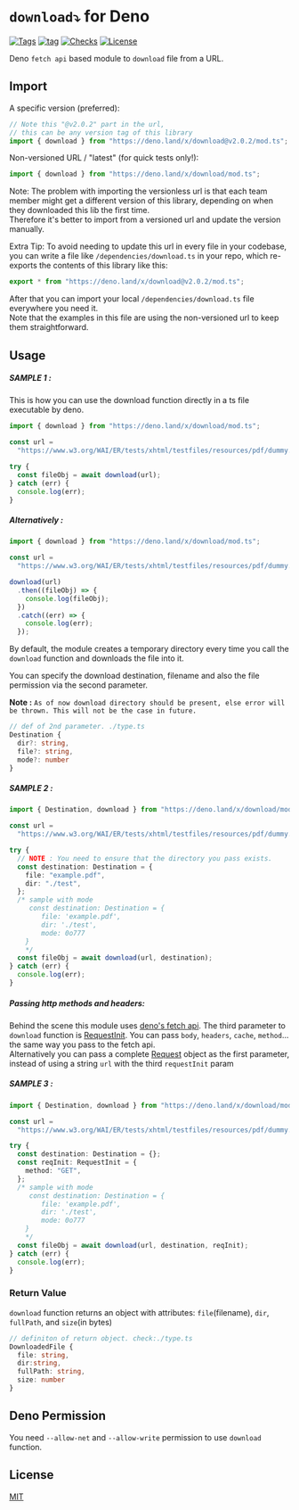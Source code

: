 # `download⤵️` for Deno

[![Tags](https://img.shields.io/github/v/release/deno-module/download.svg)](https://github.com/deno-module/download/releases)
[![tag](https://img.shields.io/badge/deno-%3E=1.34.1-green.svg?color=blue&logo=qcom&logoColor=blue&style=plastic)](https://github.com/denoland/deno)
[![Checks](https://github.com/deno-module/download/actions/workflows/deno.yml/badge.svg)](https://github.com/deno-module/download/actions/workflows/deno.yml)
[![License](https://img.shields.io/github/license/deno-module/download)](https://github.com/deno-module/download/blob/master/LICENSE)

Deno `fetch api` based module to `download` file from a URL.

## Import

A specific version (preferred):

```ts
// Note this "@v2.0.2" part in the url,
// this can be any version tag of this library
import { download } from "https://deno.land/x/download@v2.0.2/mod.ts";
```

Non-versioned URL / "latest" (for quick tests only!):

```ts
import { download } from "https://deno.land/x/download/mod.ts";
```

Note: The problem with importing the versionless url is that each team member
might get a different version of this library, depending on when they downloaded
this lib the first time.\
Therefore it's better to import from a versioned url and update the version
manually.

Extra Tip: To avoid needing to update this url in every file in your codebase,
you can write a file like `/dependencies/download.ts` in your repo, which
re-exports the contents of this library like this:

```ts
export * from "https://deno.land/x/download@v2.0.2/mod.ts";
```

After that you can import your local `/dependencies/download.ts` file everywhere
you need it.\
Note that the examples in this file are using the non-versioned url to keep them
straightforward.

## Usage

##### SAMPLE 1 :

This is how you can use the download function directly in a ts file executable
by deno.

```ts
import { download } from "https://deno.land/x/download/mod.ts";

const url =
  "https://www.w3.org/WAI/ER/tests/xhtml/testfiles/resources/pdf/dummy.pdf";

try {
  const fileObj = await download(url);
} catch (err) {
  console.log(err);
}
```

##### Alternatively :

```ts
import { download } from "https://deno.land/x/download/mod.ts";

const url =
  "https://www.w3.org/WAI/ER/tests/xhtml/testfiles/resources/pdf/dummy.pdf";

download(url)
  .then((fileObj) => {
    console.log(fileObj);
  })
  .catch((err) => {
    console.log(err);
  });
```

By default, the module creates a temporary directory every time you call the
`download` function and downloads the file into it.

You can specify the download destination, filename and also the file permission
via the second parameter.

**Note :**
`As of now download directory should be present, else error will be thrown. This will not be the case in future.`

```ts
// def of 2nd parameter. ./type.ts
Destination {
  dir?: string,
  file?: string,
  mode?: number
}
```

##### SAMPLE 2 :

```ts
import { Destination, download } from "https://deno.land/x/download/mod.ts";

const url =
  "https://www.w3.org/WAI/ER/tests/xhtml/testfiles/resources/pdf/dummy.pdf";

try {
  // NOTE : You need to ensure that the directory you pass exists.
  const destination: Destination = {
    file: "example.pdf",
    dir: "./test",
  };
  /* sample with mode
     const destination: Destination = {
        file: 'example.pdf',
        dir: './test',
        mode: 0o777
    }
    */
  const fileObj = await download(url, destination);
} catch (err) {
  console.log(err);
}
```

##### Passing http methods and headers:

Behind the scene this module uses
[deno's fetch api](https://doc-land.deno.dev/deno/stable/~/fetch). The third
parameter to `download` function is
[RequestInit](https://doc-land.deno.dev/deno/stable/~/RequestInit). You can pass
`body`, `headers`, `cache`, `method`... the same way you pass to the fetch api.\
Alternatively you can pass a complete
[Request](https://doc-land.deno.dev/deno/stable/~/Request) object as the first
parameter, instead of using a string `url` with the third `requestInit` param

##### SAMPLE 3 :

```ts
import { Destination, download } from "https://deno.land/x/download/mod.ts";

const url =
  "https://www.w3.org/WAI/ER/tests/xhtml/testfiles/resources/pdf/dummy.pdf";

try {
  const destination: Destination = {};
  const reqInit: RequestInit = {
    method: "GET",
  };
  /* sample with mode
     const destination: Destination = {
        file: 'example.pdf',
        dir: './test',
        mode: 0o777
    }
    */
  const fileObj = await download(url, destination, reqInit);
} catch (err) {
  console.log(err);
}
```

### Return Value

`download` function returns an object with attributes: `file`(filename), `dir`,
`fullPath`, and `size`(in bytes)

```ts
// definiton of return object. check:./type.ts
DownloadedFile {
  file: string,
  dir:string,
  fullPath: string,
  size: number
}
```

## Deno Permission

You need `--allow-net` and `--allow-write` permission to use `download`
function.

## License

[MIT](./LICENSE)
